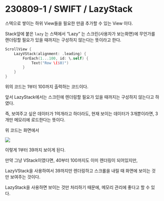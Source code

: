 # 230809-1 / SWIFT / LazyStack

스텍으로 쌓이는 하위 View들을 필요한 만큼 추가할 수 있는 View 이다.

Stack앞에 붙은 `lazy` 는 스택에서 “Lazy” 는 스크린(사용자가 보는화면)에 무언가를 랜더링할 필요가 있을 때까지는 구성하지 않는다는 뜻이라고 한다.

```swift
ScrollView {
    LazyVStack(alignment: .leading) {
        ForEach(1...100, id: \.self) {
            Text("Row \($0)")
        }
    }
}
```

위의 코드는 1부터 100까지 출력하는 코드이다. 

앞서 LazyStack에서는 스크린에 렌더링할 필요가 있을 때까지는 구성하지 않는다고 하였다.

즉, 보여주고 싶은 데이터가 1억개라고 하더라도, 현재 보이는 데이터가 3개뿐이라면, 3개만 메모리에 로드한다는 뜻이다.

위 코드는 화면에서

<img src="/Users/mac/Desktop/All-Github/TIL/iOS/사진/스크린샷 2023-09-08 오후 11.49.49.png">

이렇게 1부터 39까지 보이게 된다. 

만약 그냥 VStack이였다면, 40부터 100까지도 이미 렌더링이 되어있지만, 

LazyVStack을 사용하여서 39까지만 렌더링하고 스크롤을 내릴 때 화면에 보이는 것만 보여주는 것이다.

LazyStack을 사용하면 보이는 것만 처리하기 때문에, 메모리 관리에 좋다고 할 수 있다.